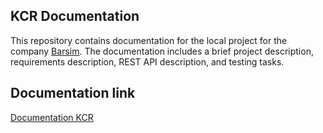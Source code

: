 ## KCR Documentation

This repository contains documentation for the local project for the company [Barsim](https://barsim.ru/). The documentation includes a brief project description, requirements description, REST API description, and testing tasks.

## Documentation link
[Documentation KCR](https://sonorame.github.io/docs_kcr/)
